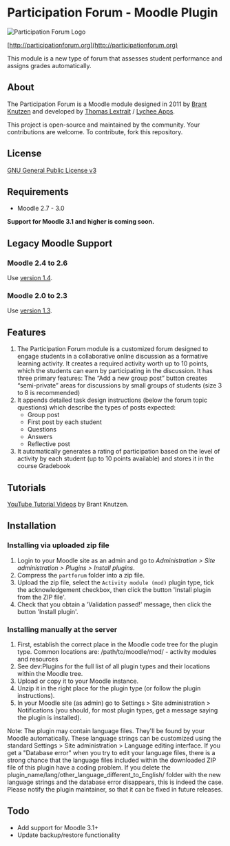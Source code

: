 # Participation Forum - Moodle Plugin

![Participation Forum Logo](http://pf.bushgrapher.org/images/logo.jpg)

[http://participationforum.org](http://participationforum.org)

This module is a new type of forum that assesses student performance and assigns grades automatically.

## About

The Participation Forum is a Moodle module designed in 2011 by [Brant Knutzen](http://brant.knutzen.se) and developed by [Thomas Lextrait](http://tlextrait.com) / [Lychee Apps](http://lycheeapps.com).

This project is open-source and maintained by the community. Your contributions are welcome. To contribute, fork this repository.

## License

[GNU General Public License v3](LICENSE)

## Requirements

* Moodle 2.7 - 3.0

**Support for Moodle 3.1 and higher is coming soon.**

## Legacy Moodle Support

### Moodle 2.4 to 2.6
Use [version 1.4](https://github.com/tlextrait/Participation-Forum/releases/tag/1.4).

### Moodle 2.0 to 2.3
Use [version 1.3](http://pf.bushgrapher.org/downloads/PartForum_1.3.0.zip).

## Features

1. The Participation Forum module is a customized forum designed to engage students in a collaborative online discussion as a formative learning activity. It creates a required activity worth up to 10 points, which the students can earn by participating in the discussion. It has three primary features:
The “Add a new group post” button creates “semi-private” areas for discussions by small groups of students (size 3 to 8 is recommended)
2. It appends detailed task design instructions (below the forum topic questions) which describe the types of posts expected:
   * Group post
   * First post by each student
   * Questions
   * Answers
   * Reflective post
3. It automatically generates a rating of participation based on the level of activity by each student (up to 10 points available) and stores it in the course Gradebook

## Tutorials

[YouTube Tutorial Videos](https://www.youtube.com/playlist?list=PLU9j5H0P1sx9YoXgfZiNamrLvL8HfuIfy) by Brant Knutzen.

## Installation

### Installing via uploaded zip file

1. Login to your Moodle site as an admin and go to *Administration > Site administration > Plugins > Install plugins*.
2. Compress the `partforum` folder into a zip file.
2. Upload the zip file, select the `Activity module (mod)` plugin type, tick the acknowledgement checkbox, then click the button 'Install plugin from the ZIP file'.
3. Check that you obtain a 'Validation passed!' message, then click the button 'Install plugin'.

### Installing manually at the server

1. First, establish the correct place in the Moodle code tree for the plugin type. Common locations are:
    /path/to/moodle/mod/ - activity modules and resources
2. See dev:Plugins for the full list of all plugin types and their locations within the Moodle tree.  
3. Upload or copy it to your Moodle instance.
4. Unzip it in the right place for the plugin type (or follow the plugin instructions).
5. In your Moodle site (as admin) go to Settings > Site administration > Notifications (you should, for most plugin types, get a message saying the plugin is installed).
    
Note: The plugin may contain language files. They'll be found by your Moodle automatically. These language strings can be customized using the standard Settings > Site administration > Language editing interface. If you get a "Database error" when you try to edit your language files, there is a strong chance that the language files included within the downloaded ZIP file of this plugin have a coding problem. If you delete the plugin_name/lang/other_language_different_to_English/ folder with the new language strings and the database error disappears, this is indeed the case. Please notify the plugin maintainer, so that it can be fixed in future releases.

## Todo

* Add support for Moodle 3.1+
* Update backup/restore functionality
